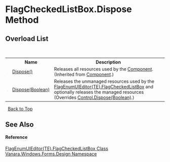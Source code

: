 # FlagCheckedListBox.Dispose Method 
 


## Overload List
&nbsp;<table><tr><th></th><th>Name</th><th>Description</th></tr><tr><td>![Public method](media/pubmethod.gif "Public method")</td><td><a href="http://msdn2.microsoft.com/en-us/library/3cc9y48w" target="_blank">Dispose()</a></td><td>
Releases all resources used by the <a href="http://msdn2.microsoft.com/en-us/library/9wbadbce" target="_blank">Component</a>.
 (Inherited from <a href="http://msdn2.microsoft.com/en-us/library/9wbadbce" target="_blank">Component</a>.)</td></tr><tr><td>![Protected method](media/protmethod.gif "Protected method")</td><td><a href="a081e7a0-358e-33dd-14eb-9b3061373905">Dispose(Boolean)</a></td><td>
Releases the unmanaged resources used by the <a href="879ac561-8c1b-1cd3-8d12-92d09d484621">FlagEnumUIEditor(TE).FlagCheckedListBox</a> and optionally releases the managed resources
 (Overrides <a href="http://msdn2.microsoft.com/en-us/library/a4zkb31d" target="_blank">Control.Dispose(Boolean)</a>.)</td></tr></table>&nbsp;
<a href="#flagcheckedlistbox.dispose-method">Back to Top</a>

## See Also


#### Reference
<a href="879ac561-8c1b-1cd3-8d12-92d09d484621">FlagEnumUIEditor(TE).FlagCheckedListBox Class</a><br /><a href="47183544-7c44-c1e2-cf57-c68e49a55933">Vanara.Windows.Forms.Design Namespace</a><br />